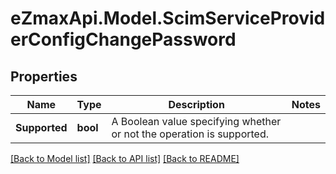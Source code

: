 
# eZmaxApi.Model.ScimServiceProviderConfigChangePassword

## Properties

Name | Type | Description | Notes
------------ | ------------- | ------------- | -------------
**Supported** | **bool** | A Boolean value specifying whether or not the operation is supported. | 

[[Back to Model list]](../README.md#documentation-for-models)
[[Back to API list]](../README.md#documentation-for-api-endpoints)
[[Back to README]](../README.md)

